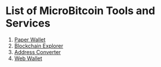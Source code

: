 # List of MicroBitcoin Tools and Services

1. [Paper Wallet](https://microbitcoinorg.github.io/paper)
2. [Blockchain Explorer](https://microbitcoinorg.github.io/explorer)
3. [Address Converter](https://microbitcoinorg.github.io/converter)
4. [Web Wallet](https://microbitcoinorg.github.io/wallet)
